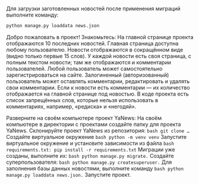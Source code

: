 Для загрузки заготовленных новостей после применения миграций выполните команду:
```bash
python manage.py loaddata news.json
```
Добро пожаловать в проект! Знакомьтесь:
На главной странице проекта отображаются 10 последних новостей. Главная страница доступна любому пользователю. Новости отображаются в сокращённом виде (видно только первые 15 слов).
У каждой новости есть своя страница, с полным текстом новости; там же отображаются и комментарии пользователей.
Любой пользователь может самостоятельно зарегистрироваться на сайте.
Залогиненный (авторизованный) пользователь может оставлять комментарии, редактировать и удалять свои комментарии.
Если к новости есть комментарии — их количество отображается на главной странице под новостью.
В коде проекта есть список запрещённых слов, которые нельзя использовать в комментариях, например, «редиска» и «негодяй».


Разверните на своём компьютере проект YaNews:
На своём компьютере в директории с проектами создайте папку для проекта YaNews.
Склонируйте проект YaNews из репозитория: ```bash git clone …```
Создайте виртуальное окружение  ```bash python -m venv venv```
Запустите виртуальное окружение и установите зависимости из файла ```bash requirements.txt: pip install -r requirements.txt```
Миграции уже созданы, выполните их: ```bash python manage.py migrate.```
Cоздайте суперпользователя: ```bash python manage.py createsuperuser.```
Для заполнения базы данных новостями, выполните команду ```bash python manage.py loaddata news.json.```
Запустите проект.
